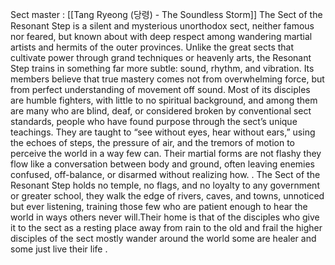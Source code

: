 Sect master : [[Tang Ryeong (당령) - The Soundless Storm]]
The Sect of the Resonant Step is a silent and mysterious unorthodox sect, neither famous nor feared, but known about with deep respect among wandering martial artists and hermits of the outer provinces. Unlike the great sects that cultivate power through grand techniques or heavenly arts, the Resonant Step trains in something far more subtle: sound, rhythm, and vibration. Its members believe that true mastery comes not from overwhelming force, but from perfect understanding of movement off sound. Most of its disciples are humble fighters, with little to no spiritual background, and among them are many who are blind, deaf, or considered broken by conventional sect standards, people who have found purpose through the sect’s unique teachings. They are taught to “see without eyes, hear without ears,” using the echoes of steps, the pressure of air, and the tremors of motion to perceive the world in a way few can. Their martial forms are not flashy they flow like a conversation between body and ground, often leaving enemies confused, off-balance, or disarmed without realizing how. . The Sect of the Resonant Step holds no temple, no flags, and no loyalty to any government or greater school, they walk the edge of rivers, caves, and towns, unnoticed but ever listening, training those few who are patient enough to hear the world in ways others never will.Their home is that of the disciples who give it to the sect as a resting place away from rain to the old and frail the higher disciples of the sect mostly wander around the world some are healer and some just live their life .